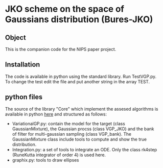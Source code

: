 # JKO scheme on the space of Gaussians distribution (Bures-JKO)

## Object

This is the companion code for the NIPS paper project.  

## Installation
The code is available in python using the standard library. Run TestVGP.py. To change the test edit the file 
and put another string in the array TEST.

## python files
The source of the library "Core" which implement the assesed algorithms is available in python [here][0] and 
structured as follows:
- VariationalGP.py: contain the model for the target (class GaussianMixture), the Gaussian procss (class VGP_JKO) and the bank of filter for multi-gaussian sampling (class VGP_bank). The GaussianMixture class include tools to compute and show the true distribution.
- Integration.py: a set of tools to integrate an ODE. Only the class rk4step (RuneKutta integrator of order 4) is used here.
- graphix.py: tools to draw ellipses


[0]: ./Core


